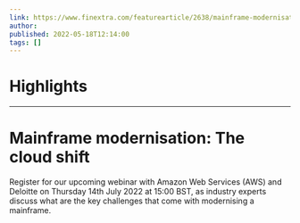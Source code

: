 ```yaml
---
link: https://www.finextra.com/featurearticle/2638/mainframe-modernisation-the-cloud-shift?utm_medium=rssfinextra&utm_source=finextrafeed
author: 
published: 2022-05-18T12:14:00
tags: []
---
```

# Highlights


---
# Mainframe modernisation: The cloud shift
Register for our upcoming webinar with Amazon Web Services (AWS) and Deloitte on Thursday 14th July 2022 at 15:00 BST, as industry experts discuss what are the key challenges that come with modernising a mainframe.